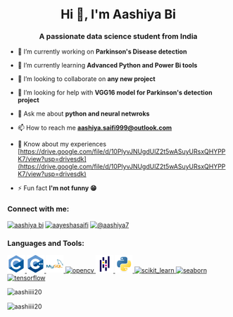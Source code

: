 <h1 align="center">Hi 👋, I'm Aashiya Bi</h1>
<h3 align="center">A passionate data science student from India</h3>

- 🔭 I’m currently working on **Parkinson's Disease detection**

- 🌱 I’m currently learning **Advanced Python and Power Bi tools**

- 👯 I’m looking to collaborate on **any new project**

- 🤝 I’m looking for help with **VGG16 model for Parkinson's detection project**

- 💬 Ask me about **python and neural netwroks**

- 📫 How to reach me **aashiya.saifi999@outlook.com**

- 📄 Know about my experiences [https://drive.google.com/file/d/10PlyvJNUgdUlZ2t5wASuyURsxQHYPPK7/view?usp=drivesdk](https://drive.google.com/file/d/10PlyvJNUgdUlZ2t5wASuyURsxQHYPPK7/view?usp=drivesdk)

- ⚡ Fun fact **I'm not funny 😁**

<h3 align="left">Connect with me:</h3>
<p align="left">
<a href="https://linkedin.com/in/aashiya bi" target="blank"><img align="center" src="https://raw.githubusercontent.com/rahuldkjain/github-profile-readme-generator/master/src/images/icons/Social/linked-in-alt.svg" alt="aashiya bi" height="30" width="40" /></a>
<a href="https://kaggle.com/aayeshasaifi" target="blank"><img align="center" src="https://raw.githubusercontent.com/rahuldkjain/github-profile-readme-generator/master/src/images/icons/Social/kaggle.svg" alt="aayeshasaifi" height="30" width="40" /></a>
<a href="https://www.hackerearth.com/@aashiya7" target="blank"><img align="center" src="https://raw.githubusercontent.com/rahuldkjain/github-profile-readme-generator/master/src/images/icons/Social/hackerearth.svg" alt="@aashiya7" height="30" width="40" /></a>
</p>

<h3 align="left">Languages and Tools:</h3>
<p align="left"> <a href="https://www.cprogramming.com/" target="_blank" rel="noreferrer"> <img src="https://raw.githubusercontent.com/devicons/devicon/master/icons/c/c-original.svg" alt="c" width="40" height="40"/> </a> <a href="https://www.w3schools.com/cpp/" target="_blank" rel="noreferrer"> <img src="https://raw.githubusercontent.com/devicons/devicon/master/icons/cplusplus/cplusplus-original.svg" alt="cplusplus" width="40" height="40"/> </a> <a href="https://www.mysql.com/" target="_blank" rel="noreferrer"> <img src="https://raw.githubusercontent.com/devicons/devicon/master/icons/mysql/mysql-original-wordmark.svg" alt="mysql" width="40" height="40"/> </a> <a href="https://opencv.org/" target="_blank" rel="noreferrer"> <img src="https://www.vectorlogo.zone/logos/opencv/opencv-icon.svg" alt="opencv" width="40" height="40"/> </a> <a href="https://pandas.pydata.org/" target="_blank" rel="noreferrer"> <img src="https://raw.githubusercontent.com/devicons/devicon/2ae2a900d2f041da66e950e4d48052658d850630/icons/pandas/pandas-original.svg" alt="pandas" width="40" height="40"/> </a> <a href="https://www.python.org" target="_blank" rel="noreferrer"> <img src="https://raw.githubusercontent.com/devicons/devicon/master/icons/python/python-original.svg" alt="python" width="40" height="40"/> </a> <a href="https://scikit-learn.org/" target="_blank" rel="noreferrer"> <img src="https://upload.wikimedia.org/wikipedia/commons/0/05/Scikit_learn_logo_small.svg" alt="scikit_learn" width="40" height="40"/> </a> <a href="https://seaborn.pydata.org/" target="_blank" rel="noreferrer"> <img src="https://seaborn.pydata.org/_images/logo-mark-lightbg.svg" alt="seaborn" width="40" height="40"/> </a> <a href="https://www.tensorflow.org" target="_blank" rel="noreferrer"> <img src="https://www.vectorlogo.zone/logos/tensorflow/tensorflow-icon.svg" alt="tensorflow" width="40" height="40"/> </a> </p>

<p><img align="center" src="https://github-readme-stats.vercel.app/api/top-langs?username=aashiiii20&show_icons=true&locale=en&layout=compact" alt="aashiiii20" /></p>

<p><img align="center" src="https://github-readme-streak-stats.herokuapp.com/?user=aashiiii20&" alt="aashiiii20" /></p>
